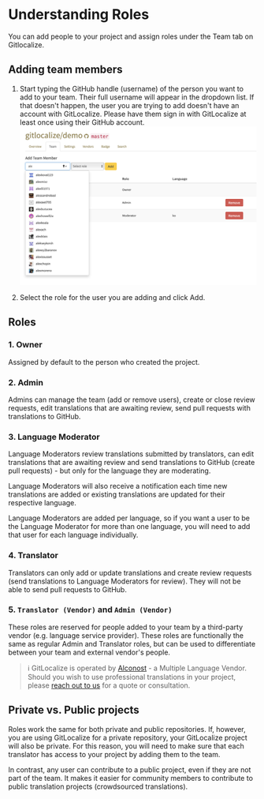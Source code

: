 # Understanding Roles

You can add people to your project and assign roles under the Team tab on Gitlocalize.

## Adding team members

1. Start typing the GitHub handle (username) of the person you want to add to your team. Their full username will appear in the dropdown list. If that doesn't happen, the user you are trying to add doesn't have an account with GitLocalize. Please have them sign in with GitLocalize at least once using their GitHub account.
![Adding users](assets/img/understanding_roles/adding_users.png)

2. Select the role for the user you are adding and click Add.

## Roles

### 1. Owner

Assigned by default to the person who created the project.

### 2. Admin

Admins can manage the team (add or remove users), create or close review requests, edit translations that are awaiting review, send pull requests with translations to GitHub.

### 3. Language Moderator

Language Moderators review translations submitted by translators, can edit translations that are awaiting review and send translations to GitHub (create pull requests) - but only for the language they are moderating.

Language Moderators will also receive a notification each time new translations are added or existing translations are updated for their respective language.

Language Moderators are added per language, so if you want a user to be the Language Moderator for more than one language, you will need to add that user for each language individually.

### 4. Translator

Translators can only add or update translations and create review requests (send translations to Language Moderators for review). They will not be able to send pull requests to GitHub.

### 5. `Translator (Vendor)` and `Admin (Vendor)`

These roles are reserved for people added to your team by a third-party vendor (e.g. language service provider). These roles are functionally the same as regular Admin and Translator roles, but can be used to differentiate between your team and external vendor's people.

> ℹ️ GitLocalize is operated by [Alconost](https:/alconost.com) - a Multiple Language Vendor. Should you wish to use professional translations in your project, please [reach out to us](https://gitlocalize.com/inquiries/new) for a quote or consultation.

## Private vs. Public projects

Roles work the same for both private and public repositories. If, however, you are using GitLocalize for a private repository, your GitLocalize project will also be private. For this reason, you will need to make sure that each translator has access to your project by adding them to the team.

In contrast, any user can contribute to a public project, even if they are not part of the team. It makes it easier for community members to contribute to public translation projects (crowdsourced translations).
